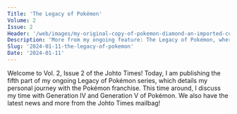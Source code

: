 ```yaml
---
Title: 'The Legacy of Pokémon'
Volume: 2
Issue: 2
Header: '/web/images/my-original-copy-of-pokemon-diamond-an-imported-copy-bought-on-april-26th-2007.jpeg'
Description: 'More from my ongoing feature: The Legacy of Pokémon, where I share my time playing through Generations IV and V. Plus more news and mailbag!'
Slug: '2024-01-11-the-legacy-of-pokemon'
Date: '2024-01-11'
---
```

Welcome to Vol. 2, Issue 2 of the Johto Times! Today, I am publishing the fifth part of my ongoing Legacy of Pokémon series, which details my personal journey with the Pokémon franchise. This time around, I discuss my time with Generation IV and Generation V of Pokémon. We also have the latest news and more from the Johto Times mailbag!